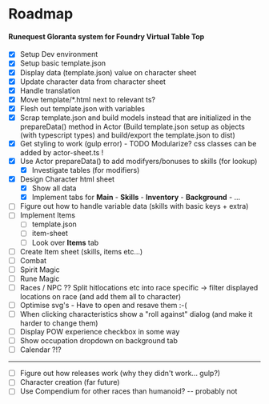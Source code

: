 # Roadmap 
#### Runequest Gloranta system for Foundry Virtual Table Top

* [x] Setup Dev environment
* [x] Setup basic template.json
* [x] Display data (template.json) value on character sheet
* [x] Update character data from character sheet
* [x] Handle translation
* [x] Move template/*.html next to relevant ts?
* [x] Flesh out template.json with variables
* [x] Scrap template.json and build models instead that are initialized in the prepareData() method in Actor
      (Build template.json setup as objects (with typescript types) and build/export the template.json to dist)
* [x] Get styling to work (gulp error) - TODO Modularize? css classes can be added by actor-sheet.ts !
* [x] Use Actor prepareData() to add modifyers/bonuses to skills (for lookup)
    * [x] Investigate tables (for modifiers)
* [x] Design Character html sheet
    * [x] Show all data
    * [x] Implement tabs for **Main** - **Skills** - **Inventory** - **Background** - ...
* [ ] Figure out how to handle variable data (skills with basic keys + extra)
* [ ] Implement Items
    * [ ] template.json
    * [ ] item-sheet
    * [ ] Look over **Items** tab
* [ ] Create Item sheet (skills, items etc...)
* [ ] Combat
* [ ] Spirit Magic
* [ ] Rune Magic
* [ ] Races / NPC ?? Split hitlocations etc into race specific -> filter displayed locations on race (and add them all to character)
* [ ] Optimise svg's - Have to open and resave them :-(
* [ ] When clicking characteristics show a "roll against" dialog (and make it harder to change them)
* [ ] Display POW experience checkbox in some way
* [ ] Show occupation dropdown on background tab
* [ ] Calendar ?!?
---
* [ ] Figure out how releases work (why they didn't work... gulp?)
* [ ] Character creation (far future)
* [ ] Use Compendium for other races than humanoid? -- probably not
